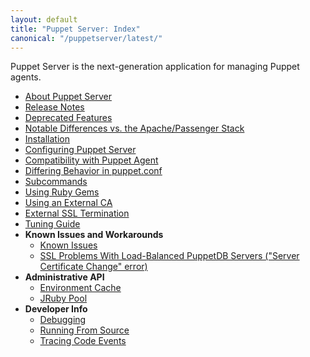 ```yaml
---
layout: default
title: "Puppet Server: Index"
canonical: "/puppetserver/latest/"
---
```


Puppet Server is the next-generation application for managing Puppet agents.


* [About Puppet Server](./services_master_puppetserver.markdown)
* [Release Notes](./release_notes.markdown)
* [Deprecated Features](./deprecated_features.markdown)
* [Notable Differences vs. the Apache/Passenger Stack](./puppetserver_vs_passenger.markdown)
* [Installation](./install_from_packages.markdown)
* [Configuring Puppet Server](./configuration.markdown)
* [Compatibility with Puppet Agent](./compatibility_with_puppet_agent.markdown)
* [Differing Behavior in puppet.conf](./puppet_conf_setting_diffs.markdown)
* [Subcommands](./subcommands.markdown)
* [Using Ruby Gems](./gems.markdown)
* [Using an External CA](./external_ca_configuration.markdown)
* [External SSL Termination](./external_ssl_termination.markdown)
* [Tuning Guide](./tuning_guide.markdown)
* **Known Issues and Workarounds**
    * [Known Issues](./known_issues.markdown)
    * [SSL Problems With Load-Balanced PuppetDB Servers ("Server Certificate Change" error)](./ssl_server_certificate_change_and_virtual_ips.markdown)
* **Administrative API**
    * [Environment Cache](./admin-api/v1/environment-cache.markdown)
    * [JRuby Pool](./admin-api/v1/jruby-pool.markdown)
* **Developer Info**
    * [Debugging](./dev_debugging.markdown)
    * [Running From Source](./dev_running_from_source.markdown)
    * [Tracing Code Events](./dev_trace_func.markdown)
